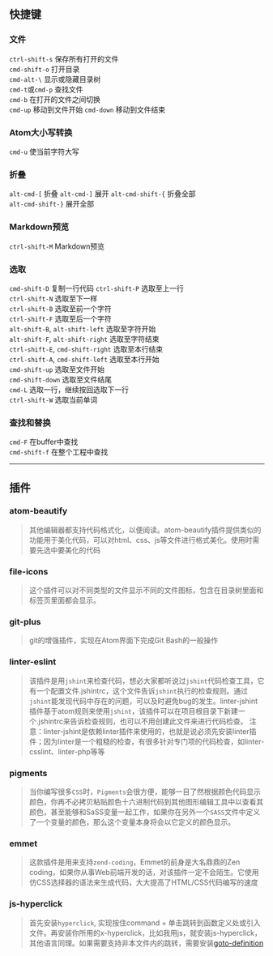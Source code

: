 ## 快捷键

### 文件
`ctrl-shift-s`  保存所有打开的文件  
`cmd-shift-o`  打开目录  
`cmd-alt-\`   显示或隐藏目录树  
`cmd-t`或`cmd-p` 查找文件  
`cmd-b` 在打开的文件之间切换  
`cmd-up` 移动到文件开始
`cmd-down` 移动到文件结束

<!-- more -->

### Atom大小写转换
`cmd-u` 使当前字符大写

### 折叠
`alt-cmd-[` 折叠
`alt-cmd-]` 展开
`alt-cmd-shift-{` 折叠全部  
`alt-cmd-shift-}` 展开全部

### Markdown预览
`ctrl-shift-M` Markdown预览

### 选取
`cmd-shift-D` 复制一行代码
`ctrl-shift-P`  选取至上一行  
`ctrl-shift-N`  选取至下一样  
`ctrl-shift-B`  选取至前一个字符  
`ctrl-shift-F`  选取至后一个字符  
`alt-shift-B`, `alt-shift-left`  选取至字符开始  
`alt-shift-F`, `alt-shift-right`  选取至字符结束  
`ctrl-shift-E`, `cmd-shift-right`  选取至本行结束  
`ctrl-shift-A`, `cmd-shift-left`  选取至本行开始  
`cmd-shift-up`  选取至文件开始  
`cmd-shift-down`  选取至文件结尾  
`cmd-L`  选取一行，继续按回选取下一行  
`ctrl-shift-W`  选取当前单词  

### 查找和替换  
`cmd-F` 在buffer中查找  
`cmd-shift-f` 在整个工程中查找  

---

## 插件

### atom-beautify
> 其他编辑器都支持代码格式化，以便阅读。atom-beautify插件提供类似的功能用于美化代码，可以对html、css、js等文件进行格式美化。使用时需要先选中要美化的代码

### file-icons
> 这个插件可以对不同类型的文件显示不同的文件图标，包含在目录树里面和标签页里面都会显示。

### git-plus
> git的增强插件，实现在Atom界面下完成Git Bash的一般操作

### linter-eslint
> 该插件是用`jshint`来检查代码，想必大家都听说过`jshint`代码检查工具，它有一个配置文件.jshintrc，这个文件告诉`jshint`执行的检查规则。通过`jshint`能发现代码中存在的问题，可以及时避免bug的发生。linter-jshint插件基于atom规则来使用`jshint`，该插件可以在项目根目录下新建一个.jshintrc来告诉检查规则，也可以不用创建此文件来进行代码检查。
注意：linter-jshint是依赖linter插件来使用的，也就是说必须先安装linter插件；因为linter是一个粗糙的检查，有很多针对专门项的代码检查，如linter-csslint、linter-php等等

### pigments
> 当你编写很多`CSS`时，`Pigments`会很方便，能够一目了然根据颜色代码显示颜色，你再不必拷贝粘贴颜色十六进制代码到其他图形编辑工具中以查看其颜色，甚至能够和SaSS变量一起工作，如果你在另外一个`SASS`文件中定义了一个变量的颜色，那么这个变量本身将会以它定义的颜色显示。

### emmet
> 这款插件是用来支持`zend-coding`，Emmet的前身是大名鼎鼎的Zen coding，如果你从事Web前端开发的话，对该插件一定不会陌生。它使用仿CSS选择器的语法来生成代码，大大提高了HTML/CSS代码编写的速度

### js-hyperclick
> 首先安装`hyperclick`, 实现按住command + 单击跳转到函数定义处或引入文件。再安装你所用的x-hyperclick，比如我用js，就安装js-hyperclick，其他语言同理。如果需要支持非本文件内的跳转，需要安装[goto-definition](https://github.com/faceair/atom-goto-definition)
